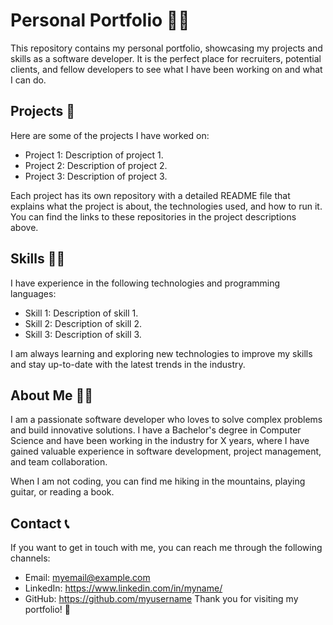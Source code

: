 # Personal Portfolio 👨‍💻

This repository contains my personal portfolio, showcasing my projects and skills as a software developer. It is the perfect place for recruiters, potential clients, and fellow developers to see what I have been working on and what I can do.

## Projects 🚀

Here are some of the projects I have worked on:

- Project 1: Description of project 1.
- Project 2: Description of project 2.
- Project 3: Description of project 3.

Each project has its own repository with a detailed README file that explains what the project is about, the technologies used, and how to run it. You can find the links to these repositories in the project descriptions above.

## Skills 🤹‍♂️

I have experience in the following technologies and programming languages:

- Skill 1: Description of skill 1.
- Skill 2: Description of skill 2.
- Skill 3: Description of skill 3.

I am always learning and exploring new technologies to improve my skills and stay up-to-date with the latest trends in the industry.

## About Me 🙋‍♂️

I am a passionate software developer who loves to solve complex problems and build innovative solutions. I have a Bachelor's degree in Computer Science and have been working in the industry for X years, where I have gained valuable experience in software development, project management, and team collaboration.

When I am not coding, you can find me hiking in the mountains, playing guitar, or reading a book.

## Contact 📞

If you want to get in touch with me, you can reach me through the following channels:

- Email: myemail@example.com
- LinkedIn: https://www.linkedin.com/in/myname/
- GitHub: https://github.com/myusername
Thank you for visiting my portfolio! 🙏
